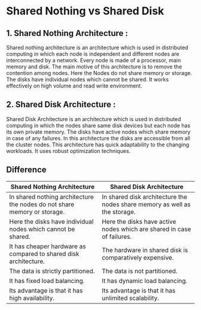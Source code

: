 # Shared Nothing vs Shared Disk

## 1. Shared Nothing Architecture :

Shared nothing architecture is an architecture which is used in distributed computing in which each node is independent and different nodes are interconnected by a network. Every node is made of a processor, main memory and disk. The main motive of this architecture is to remove the contention among nodes. Here the Nodes do not share memory or storage. The disks have individual nodes which cannot be shared. It works effectively on high volume and read write environment.

## 2. Shared Disk Architecture :

Shared Disk Architecture is an architecture which is used in distributed computing in which the nodes share same disk devices but each node has its own private memory. The disks have active nodes which share memory in case of any failures. In this architecture the disks are accessible from all the cluster nodes. This architecture has quick adaptability to the changing workloads. It uses robust optimization techniques.

## Difference

|Shared Nothing Architecture | Shared Disk Architecture|
|----|----|
|In shared nothing architecture the nodes do not share memory or storage.|In shared disk architecture the nodes share memory as well as the storage.
|Here the disks have individual nodes which cannot be shared.|Here the disks have active nodes which are shared in case of failures.|
|It has cheaper hardware as compared to shared disk architecture.|The hardware in shared disk is comparatively expensive.|
|The data is strictly partitioned.|The data is not partitioned.|
|It has fixed load balancing.|It has dynamic load balancing.|
|Its advantage is that it has high availability.|Its advantage is that it has unlimited scalability.|

